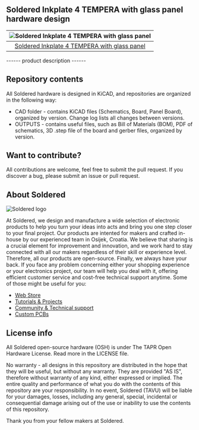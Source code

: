 ## Soldered Inkplate 4 TEMPERA with glass panel hardware design


| ![Soldered Inkplate 4 TEMPERA with glass panel]([https://upload.wikimedia.org/wikipedia/commons/8/8f/Example_image.svg](https://soldered.com/productdata/2024/02/inkplate-4-tempera-hero-1-jpg-md-fixed-xl.jpg)) |
| :----------------------------------------------------------: |
|      [Soldered Inkplate 4 TEMPERA with glass panel](https://soldered.com/product/soldered-inkplate-4-tempera/)      |

------ product description ------

## Repository contents

All Soldered hardware is designed in KiCAD, and repositories are organized in the following way:

- CAD folder - contains KiCAD files (Schematics, Board, Panel Board), organized by version. Change log lists all changes between versions.
- OUTPUTS - contains useful files, such as Bill of Materials (BOM), PDF of schematics, 3D .step file of the board and gerber files, organized by version. 

## Want to contribute?

All contributions are welcome, feel free to submit the pull request. If you discover a bug, please submit an issue or pull request. 

## About Soldered

![Soldered logo](https://raw.githubusercontent.com/e-radionicacom/Soldered-Generic-Arduino-Library/dev/extras/Logo%20horizontal-2.svg)

At Soldered, we design and manufacture a wide selection of electronic products to help you turn your ideas into acts and bring you one step closer to your final project. Our products are intented for makers and crafted in-house by our experienced team in Osijek, Croatia. We believe that sharing is a crucial element for improvement and innovation, and we work hard to stay connected with all our makers regardless of their skill or experience level. Therefore, all our products are open-source. Finally, we always have your back. If you face any problem concerning either your shopping experience or your electronics project, our team will help you deal with it, offering efficient customer service and cost-free technical support anytime. Some of those might be useful for you:

- [Web Store](https://www.soldered.com)
- [Tutorials & Projects](https://learn.soldered.com)
- [Community & Technical support](https://community.soldered.com)
- [Custom PCBs](https://pcb.soldered.com)

## License info

All Soldered open-source hardware (OSH) is under The TAPR Open Hardware License. Read more in the LICENSE file. 

No warranty - all designs in this repository are distributed in the hope that they will be useful, but without any warranty. They are provided "AS IS", therefore without warranty of any kind, either expressed or implied. The entire quality and performance of what you do with the contents of this repository are your responsibility. In no event, Soldered (TAVU) will be liable for your damages, losses, including any general, special, incidental or consequential damage arising out of the use or inability to use the contents of this repository. 

Thank you from your fellow makers at Soldered.
